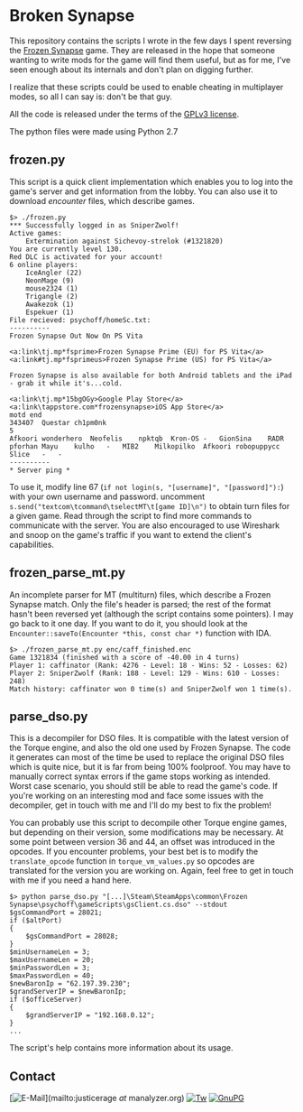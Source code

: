 # Broken Synapse

This repository contains the scripts I wrote in the few days I spent reversing the [Frozen Synapse](http://store.steampowered.com/app/98200) game.
They are released in the hope that someone wanting to write mods for the game will find them useful, but as for me, I've seen enough about its internals and don't plan on digging further.
 
I realize that these scripts could be used to enable cheating in multiplayer modes, so all I can say is: don't be that guy.

All the code is released under the terms of the [GPLv3 license](https://www.gnu.org/licenses/gpl-3.0.en.html).

The python files were made using Python 2.7

## frozen.py

This script is a quick client implementation which enables you to log into the game's server and get information from the lobby. You can also use it to download *encounter* files, which describe games.

```
$> ./frozen.py
*** Successfully logged in as SniperZwolf!
Active games:
	Extermination against Sichevoy-strelok (#1321820)
You are currently level 130.
Red DLC is activated for your account!
6 online players: 
	IceAngler (22)
	NeonMage (9)
	mouse2324 (1)
	Trigangle (2)
	Awakezok (1)
	Espekuer (1)
File recieved: psychoff/homeSc.txt:
----------
Frozen Synapse Out Now On PS Vita

<a:link\tj.mp*fsprime>Frozen Synapse Prime (EU) for PS Vita</a>
<a:link#tj.mp*fsprimeus>Frozen Synapse Prime (US) for PS Vita</a>

Frozen Synapse is also available for both Android tablets and the iPad - grab it while it's...cold.

<a:link\tj.mp*15bgOGy>Google Play Store</a>
<a:link\tappstore.com*frozensynapse>iOS App Store</a>
motd end
343407	Questar	ch1pm0nk
5
Afkoori	wonderhero	Neofelis	npktqb	Kron-OS	-	GionSina	RADR	pforhan	Mayu	kulho	-	MIB2	Milkopilko	Afkoori	robopuppycc	Slice	-	-
----------
* Server ping *
```

To use it, modify line 67 (`if not login(s, "[username]", "[password]"):`) with your own username and password. uncomment `s.send("textcom\tcommand\tselectMT\t[game ID]\n")` to obtain turn files for a given game.
Read through the script to find more commands to communicate with the server. You are also encouraged to use Wireshark and snoop on the game's traffic if you want to extend the client's capabilities.

## frozen_parse_mt.py

An incomplete parser for MT (multiturn) files, which describe a Frozen Synapse match.
Only the file's header is parsed; the rest of the format hasn't been reversed yet (although the script contains some pointers). I may go back to it one day. If you want to do it, you should look at the `Encounter::saveTo(Encounter *this, const char *)` function with IDA.

```
$> ./frozen_parse_mt.py enc/caff_finished.enc
Game 1321834 (finished with a score of -40.00 in 4 turns)
Player 1: caffinator (Rank: 4276 - Level: 18 - Wins: 52 - Losses: 62)
Player 2: SniperZwolf (Rank: 188 - Level: 129 - Wins: 610 - Losses: 248)
Match history: caffinator won 0 time(s) and SniperZwolf won 1 time(s).
```

## parse_dso.py

This is a decompiler for DSO files. It is compatible with the latest version of the Torque engine, and also the old one used by Frozen Synapse.
The code it generates can most of the time be used to replace the original DSO files which is quite nice, but it is far from being 100% foolproof. You may have to manually correct syntax errors if the game stops working as intended. Worst case scenario, you should still be able to read the game's code.
If you're working on an interesting mod and face some issues with the decompiler, get in touch with me and I'll do my best to fix the problem!

You can probably use this script to decompile other Torque engine games, but depending on their version, some modifications may be necessary. At some point between version 36 and 44, an offset was introduced in the opcodes. If you encounter problems, your best bet is to modify the `translate_opcode` function in `torque_vm_values.py` so opcodes are translated for the version you are working on. Again, feel free to get in touch with me if you need a hand here.

```
$> python parse_dso.py "[...]\Steam\SteamApps\common\Frozen Synapse\psychoff\gameScripts\gsClient.cs.dso" --stdout
$gsCommandPort = 28021;
if ($altPort)
{
	$gsCommandPort = 28028;
}
$minUsernameLen = 3;
$maxUsernameLen = 20;
$minPasswordLen = 3;
$maxPasswordLen = 40;
$newBaronIp = "62.197.39.230";
$grandServerIP = $newBaronIp;
if ($officeServer)
{
	$grandServerIP = "192.168.0.12";
}
...
```
The script's help contains more information about its usage.

## Contact
[![E-Mail](http://manalyzer.org/static/mail.png)](mailto:justicerage *at* manalyzer.org)
[![Tw](http://manalyzer.org/static/twitter.png)](https://twitter.com/JusticeRage)
[![GnuPG](http://manalyzer.org/static/gpg.png)](https://pgp.mit.edu/pks/lookup?op=vindex&search=0x40E9F0A8F5EA8754)
